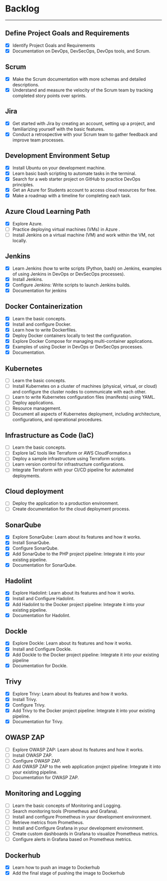 # Backlog

---

## Define Project Goals and Requirements

- [x] Identify Project Goals and Requirements
- [x] Documentation on DevOps, DevSecOps, DevOps tools, and Scrum.

## Scrum

- [x] Make the Scrum documentation with more schemas and detailed descriptions.
- [x] Understand and measure the velocity of the Scrum team by tracking completed story points over sprints.

## Jira

- [x] Get started with Jira by creating an account, setting up a project, and familiarizing yourself with the basic features.
- [x] Conduct a retrospective with your Scrum team to gather feedback and improve team processes.

## Development Environment Setup

- [x] Install Ubuntu on your development machine.
- [x] Learn basic bash scripting to automate tasks in the terminal.
- [x] Search for a web starter project on GitHub to practice DevOps principles.
- [x] Get an Azure for Students account to access cloud resources for free.
- [x] Make a roadmap with a timeline for completing each task.

## Azure Cloud Learning Path

- [x] Explore Azure.
- [ ] Practice deploying virtual machines (VMs) in Azure .
- [ ] Install Jenkins on a virtual machine (VM) and work within the VM, not locally.

## Jenkins

- [x] Learn Jenkins (how to write scripts (Python, bash) on Jenkins, examples of using Jenkins in DevOps or DevSecOps processes).
- [x] Install Jenkins.
- [x] Configure Jenkins: Write scripts to launch Jenkins builds.
- [x] Documentation for jenkins

## Docker Containerization

- [x] Learn the basic concepts.
- [x] Install and configure Docker.
- [x] Learn how to write Dockerfiles.
- [x] Deploy Docker containers locally to test the configuration.
- [x] Explore Docker Compose for managing multi-container applications.
- [x] Examples of using Docker in DevOps or DevSecOps processes.
- [x] Documentation.

## Kubernetes

- [ ] Learn the basic concepts.
- [ ] Install Kubernetes on a cluster of machines (physical, virtual, or cloud) and configure the cluster nodes to communicate with each other.
- [ ] Learn to write Kubernetes configuration files (manifests) using YAML.
- [ ] Deploy applications.
- [ ] Resource management.
- [ ] Document all aspects of Kubernetes deployment, including architecture, configurations, and operational procedures.

## Infrastructure as Code (IaC)

- [ ] Learn the basic concepts.
- [ ] Explore IaC tools like Terraform or AWS CloudFormation.s
- [ ] Deploy a sample infrastructure using Terraform scripts.
- [ ] Learn version control for infrastructure configurations.
- [ ] Integrate Terraform with your CI/CD pipeline for automated deployments.

## Cloud deployment

- [ ] Deploy the application to a production environment.
- [ ] Create documentation for the cloud deployment process.

## SonarQube

- [x] Explore SonarQube: Learn about its features and how it works.
- [x] Install SonarQube.
- [x] Configure SonarQube.
- [x] Add SonarQube to the PHP project pipeline: Integrate it into your existing pipeline.
- [x] Documentation for SonarQube.

## Hadolint

- [x] Explore Hadolint: Learn about its features and how it works.
- [x] Install and Configure Hadolint.
- [x] Add Hadolint to the Docker project pipeline: Integrate it into your existing pipeline.
- [x] Documentation for Hadolint.

## Dockle

- [x] Explore Dockle: Learn about its features and how it works.
- [x] Install and Configure Dockle.
- [x] Add Dockle to the Docker project pipeline: Integrate it into your existing pipeline
- [x] Documentation for Dockle.

## Trivy

- [x] Explore Trivy: Learn about its features and how it works.
- [x] Install Trivy.
- [x] Configure Trivy.
- [x] Add Trivy to the Docker project pipeline: Integrate it into your existing pipeline.
- [x] Documentation for Trivy.

## OWASP ZAP

- [ ] Explore OWASP ZAP: Learn about its features and how it works.
- [ ] Install OWASP ZAP.
- [ ] Configure OWASP ZAP.
- [ ] Add OWASP ZAP to the web application project pipeline: Integrate it into your existing pipeline.
- [ ] Documentation for OWASP ZAP.

## Monitoring and Logging

- [ ] Learn the basic concepts of Monitoring and Logging.
- [ ] Search monitoring tools (Prometheus and Grafana).
- [ ] Install and configure Prometheus in your development environment.
- [ ] Retrieve metrics from Prometheus.
- [ ] Install and Configure Grafana in your development environment.
- [ ] Create custom dashboards in Grafana to visualize Prometheus metrics.
- [ ] Configure alerts in Grafana based on Prometheus metrics.

## Dockerhub

- [x] Learn how to push an image to Dockerhub
- [x] Add the final stage of pushing the image to Dockerhub
